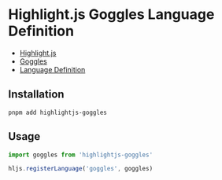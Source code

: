 # Highlight.js Goggles Language Definition

- [Highlight.js](https://github.com/highlightjs/highlight.js)
- [Goggles](https://github.com/brave/goggles-quickstart)
- [Language Definition](https://highlightjs.readthedocs.io/en/latest/language-guide.html)

## Installation

```console
pnpm add highlightjs-goggles
```

## Usage

```ts
import goggles from 'highlightjs-goggles'

hljs.registerLanguage('goggles', goggles)
```
